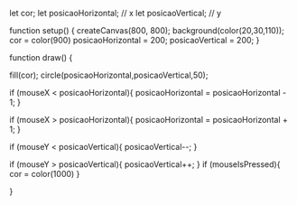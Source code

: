 let cor;
let posicaoHorizontal; // x
let posicaoVertical; // y

function setup() {
  createCanvas(800, 800);
   background(color(20,30,110));
  cor = color(900)
  posicaoHorizontal = 200;
  posicaoVertical = 200;
}


function draw() {
  
  fill(cor);
  circle(posicaoHorizontal,posicaoVertical,50);
 
  
  
  if (mouseX < posicaoHorizontal){
    posicaoHorizontal =  posicaoHorizontal - 1;
  }
  
  if (mouseX > posicaoHorizontal){
    posicaoHorizontal =  posicaoHorizontal + 1;
  }
  
  if (mouseY < posicaoVertical){
    posicaoVertical--;
  }
    
  if (mouseY > posicaoVertical){
    posicaoVertical++;
  }
   if (mouseIsPressed){
    cor = color(1000)
  }
 
}
